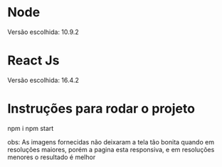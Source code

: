 # Node
Versão escolhida: 10.9.2

# React Js
Versão escolhida: 16.4.2

# Instruções para rodar o projeto
npm i
npm start

obs: As imagens fornecidas não deixaram a tela tão bonita quando em resoluções maiores, porém a pagina esta responsiva, e em resoluções menores o resultado é melhor
